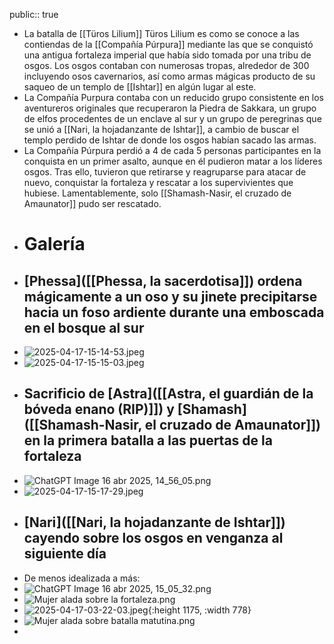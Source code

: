 public:: true

- La batalla de [[Türos Lilium]] Türos Lilium es como se conoce a las contiendas de la [[Compañía Púrpura]] mediante las que se conquistó una antigua fortaleza imperial que había sido tomada por una tribu de osgos. Los osgos contaban con numerosas tropas, alrededor de 300 incluyendo osos cavernarios, así como armas mágicas producto de su saqueo de un templo de [[Ishtar]] en algún lugar al este.
- La Compañía Purpura contaba con un reducido grupo consistente en los aventureros originales que recuperaron la Piedra de Sakkara, un grupo de elfos procedentes de un enclave al sur y un grupo de peregrinas que se unió a [[Nari, la hojadanzante de Ishtar]], a cambio de buscar el templo perdido de Ishtar de donde los osgos habían sacado las armas.
- La Compañía Púrpura perdió a 4 de cada 5 personas participantes en la conquista en un primer asalto, aunque en él pudieron matar a los líderes osgos. Tras ello, tuvieron que retirarse y reagruparse para atacar de nuevo, conquistar la fortaleza y rescatar a los supervivientes que hubiese. Lamentablemente, solo [[Shamash-Nasir, el cruzado de Amaunator]] pudo ser rescatado.
- # Galería
- ## [Phessa]([[Phessa, la sacerdotisa]]) ordena mágicamente a un oso y su jinete precipitarse hacia un foso ardiente durante una emboscada en el bosque al sur
- ![2025-04-17-15-14-53.jpeg](../assets/2025-04-17-15-14-53.jpeg)
- ![2025-04-17-15-15-03.jpeg](../assets/2025-04-17-15-15-03.jpeg)
- ## Sacrificio de [Astra]([[Astra, el guardián de la bóveda enano (RIP)]]) y [Shamash]([[Shamash-Nasir, el cruzado de Amaunator]]) en la primera batalla a las puertas de la fortaleza
- ![ChatGPT Image 16 abr 2025, 14_56_05.png](../assets/ChatGPT_Image_16_abr_2025,_14_56_05_1744812473059_0.png)
- ![2025-04-17-15-17-29.jpeg](../assets/2025-04-17-15-17-29.jpeg)
- ## [Nari]([[Nari, la hojadanzante de Ishtar]]) cayendo sobre los osgos en venganza al siguiente día
- De menos idealizada a más:
- ![ChatGPT Image 16 abr 2025, 15_05_32.png](../assets/ChatGPT_Image_16_abr_2025,_15_05_32_1744812648686_0.png)
- ![Mujer alada sobre la fortaleza.png](../assets/Mujer_alada_sobre_la_fortaleza_1744812949307_0.png)
- ![2025-04-17-03-22-03.jpeg](../assets/2025-04-17-03-22-03.jpeg){:height 1175, :width 778}
- ![Mujer alada sobre batalla matutina.png](../assets/Mujer_alada_sobre_batalla_matutina_1744812661652_0.png)
-